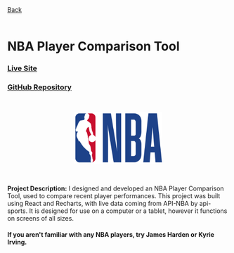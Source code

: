 <div class="back">
 
<a href="https://sarafiskray.github.io/"> 
<div class="back">
<i style="font-size: 20px;" class="fa fa-chevron-left"></i> Back 
</div>
</a></div>

<br>

# NBA Player Comparison Tool

### <a href="https://sarafiskray.github.io/nets-app/" target="_blank">Live Site</a>   
### <a href="https://github.com/sarafiskray/nets-app" target="_blank">GitHub Repository</a>

<br>

<p align="center">
<img src="images/nbalogo.svg?raw=true" width="200px" />
</p>

<br>

**Project Description:**
I designed and developed an NBA Player Comparison Tool, used to compare recent player performances.  This project was built using React and Recharts, with live data coming from API-NBA by api-sports.  It is designed for use on a computer or a tablet, however it functions on screens of all sizes.

#### If you aren't familiar with any NBA players, try James Harden or Kyrie Irving.